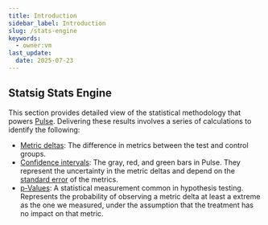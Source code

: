 ```yaml
---
title: Introduction
sidebar_label: Introduction
slug: /stats-engine
keywords:
  - owner:vm
last_update:
  date: 2025-07-23
---
```


## Statsig Stats Engine

This section provides detailed view of the statistical methodology that powers [Pulse](/pulse/read-pulse). Delivering these results involves a series of calculations to identify the following:
* [Metric deltas](/stats-engine/metric-deltas): The difference in metrics between the test and control groups.
* [Confidence intervals](/stats-engine/confidence-intervals): The gray, red, and green bars in Pulse. They represent the uncertainty in the metric deltas and depend on the [standard error](/stats-engine/variance) of the metrics. 
* [p-Values](/stats-engine/p-value): A statistical measurement common in hypothesis testing.  Represents the probability of observing a metric delta at least a extreme as the one we measured, under the assumption that the treatment has no impact on that metric. 
